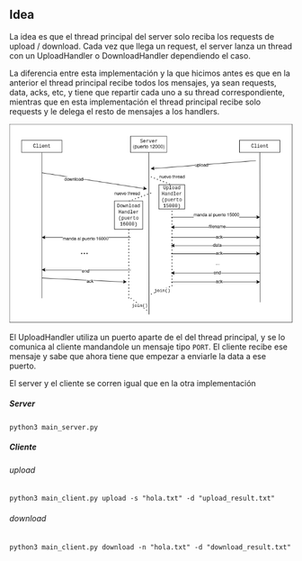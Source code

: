 ## Idea

La idea es que el thread principal del server solo reciba los requests de upload / download.
Cada vez que llega un request, el server lanza un thread con un UploadHandler o DownloadHandler
dependiendo el caso.

La diferencia entre esta implementación y la que hicimos antes es que en la anterior el thread principal recibe todos los mensajes, ya sean requests, data, acks, etc, y tiene que repartir cada uno a su thread correspondiente, mientras que en esta implementación el thread principal recibe solo requests y le delega el resto de mensajes a los handlers.

![diagrama](diagram.png "diagrama")



El UploadHandler utiliza un puerto aparte de el del thread principal, y se lo comunica al cliente
mandandole un mensaje tipo `PORT`. El cliente recibe ese mensaje y sabe que ahora tiene que empezar
a enviarle la data a ese puerto.

El server y el cliente se corren igual que en la otra implementación


##### Server
`python3 main_server.py`

##### Cliente

###### upload
`python3 main_client.py upload -s "hola.txt" -d "upload_result.txt"`

###### download
`python3 main_client.py download -n "hola.txt" -d "download_result.txt"`